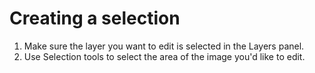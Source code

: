 # Creating a selection

1. Make sure the layer you want to edit is selected in the Layers panel.
2. Use Selection tools to select the area of the image you'd like to edit.
